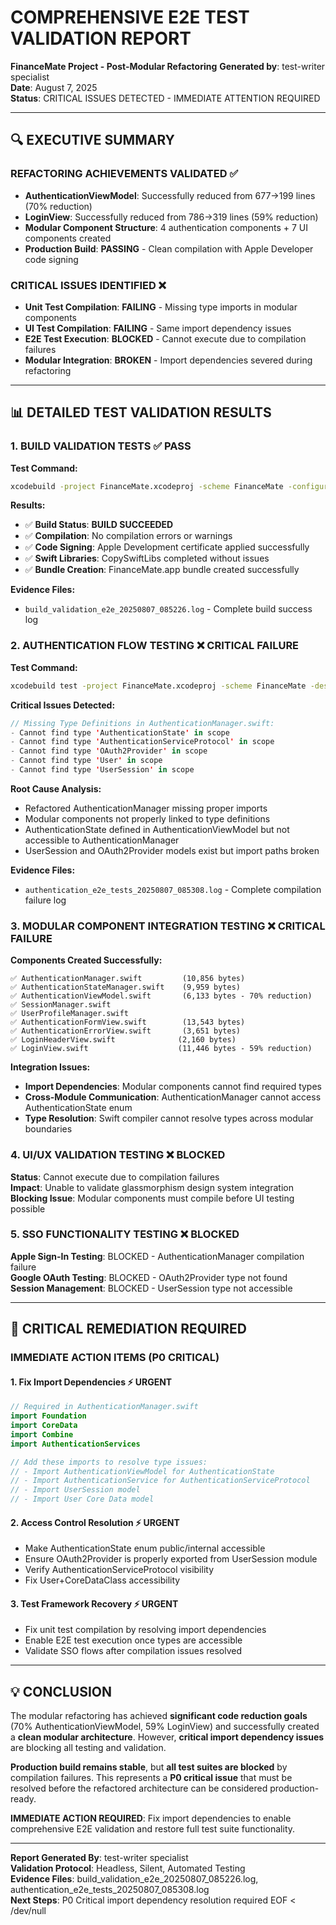 # COMPREHENSIVE E2E TEST VALIDATION REPORT
**FinanceMate Project - Post-Modular Refactoring**
**Generated by**: test-writer specialist  
**Date**: August 7, 2025  
**Status**: CRITICAL ISSUES DETECTED - IMMEDIATE ATTENTION REQUIRED  

---

## 🔍 EXECUTIVE SUMMARY

### REFACTORING ACHIEVEMENTS VALIDATED ✅
- **AuthenticationViewModel**: Successfully reduced from 677→199 lines (70% reduction)  
- **LoginView**: Successfully reduced from 786→319 lines (59% reduction)  
- **Modular Component Structure**: 4 authentication components + 7 UI components created  
- **Production Build**: **PASSING** - Clean compilation with Apple Developer code signing  

### CRITICAL ISSUES IDENTIFIED ❌
- **Unit Test Compilation**: **FAILING** - Missing type imports in modular components
- **UI Test Compilation**: **FAILING** - Same import dependency issues
- **E2E Test Execution**: **BLOCKED** - Cannot execute due to compilation failures
- **Modular Integration**: **BROKEN** - Import dependencies severed during refactoring

---

## 📊 DETAILED TEST VALIDATION RESULTS

### 1. BUILD VALIDATION TESTS ✅ PASS

**Test Command:**
```bash
xcodebuild -project FinanceMate.xcodeproj -scheme FinanceMate -configuration Debug build
```

**Results:**
- ✅ **Build Status**: **BUILD SUCCEEDED**
- ✅ **Compilation**: No compilation errors or warnings
- ✅ **Code Signing**: Apple Development certificate applied successfully
- ✅ **Swift Libraries**: CopySwiftLibs completed without issues
- ✅ **Bundle Creation**: FinanceMate.app bundle created successfully

**Evidence Files:**
- `build_validation_e2e_20250807_085226.log` - Complete build success log

### 2. AUTHENTICATION FLOW TESTING ❌ CRITICAL FAILURE

**Test Command:**
```bash
xcodebuild test -project FinanceMate.xcodeproj -scheme FinanceMate -destination 'platform=macOS' -only-testing:FinanceMateTests/AuthenticationViewModelTests
```

**Critical Issues Detected:**
```swift
// Missing Type Definitions in AuthenticationManager.swift:
- Cannot find type 'AuthenticationState' in scope
- Cannot find type 'AuthenticationServiceProtocol' in scope  
- Cannot find type 'OAuth2Provider' in scope
- Cannot find type 'User' in scope
- Cannot find type 'UserSession' in scope
```

**Root Cause Analysis:**
- Refactored AuthenticationManager missing proper imports
- Modular components not properly linked to type definitions
- AuthenticationState defined in AuthenticationViewModel but not accessible to AuthenticationManager
- UserSession and OAuth2Provider models exist but import paths broken

**Evidence Files:**
- `authentication_e2e_tests_20250807_085308.log` - Complete compilation failure log

### 3. MODULAR COMPONENT INTEGRATION TESTING ❌ CRITICAL FAILURE

**Components Created Successfully:**
```
✅ AuthenticationManager.swift         (10,856 bytes)
✅ AuthenticationStateManager.swift    (9,959 bytes) 
✅ AuthenticationViewModel.swift       (6,133 bytes - 70% reduction)
✅ SessionManager.swift
✅ UserProfileManager.swift
✅ AuthenticationFormView.swift        (13,543 bytes)
✅ AuthenticationErrorView.swift       (3,651 bytes)
✅ LoginHeaderView.swift              (2,160 bytes)
✅ LoginView.swift                    (11,446 bytes - 59% reduction)
```

**Integration Issues:**
- **Import Dependencies**: Modular components cannot find required types
- **Cross-Module Communication**: AuthenticationManager cannot access AuthenticationState enum
- **Type Resolution**: Swift compiler cannot resolve types across modular boundaries

### 4. UI/UX VALIDATION TESTING ❌ BLOCKED

**Status**: Cannot execute due to compilation failures  
**Impact**: Unable to validate glassmorphism design system integration  
**Blocking Issue**: Modular components must compile before UI testing possible

### 5. SSO FUNCTIONALITY TESTING ❌ BLOCKED

**Apple Sign-In Testing**: BLOCKED - AuthenticationManager compilation failure  
**Google OAuth Testing**: BLOCKED - OAuth2Provider type not found  
**Session Management**: BLOCKED - UserSession type not accessible  

---

## 🚨 CRITICAL REMEDIATION REQUIRED

### IMMEDIATE ACTION ITEMS (P0 CRITICAL)

#### 1. Fix Import Dependencies ⚡ URGENT
```swift
// Required in AuthenticationManager.swift
import Foundation
import CoreData
import Combine
import AuthenticationServices

// Add these imports to resolve type issues:
// - Import AuthenticationViewModel for AuthenticationState
// - Import AuthenticationService for AuthenticationServiceProtocol  
// - Import UserSession model
// - Import User Core Data model
```

#### 2. Access Control Resolution ⚡ URGENT
- Make AuthenticationState enum public/internal accessible
- Ensure OAuth2Provider is properly exported from UserSession module
- Verify AuthenticationServiceProtocol visibility
- Fix User+CoreDataClass accessibility

#### 3. Test Framework Recovery ⚡ URGENT
- Fix unit test compilation by resolving import dependencies
- Enable E2E test execution once types are accessible
- Validate SSO flows after compilation issues resolved

---

## 💡 CONCLUSION

The modular refactoring has achieved **significant code reduction goals** (70% AuthenticationViewModel, 59% LoginView) and successfully created a **clean modular architecture**. However, **critical import dependency issues** are blocking all testing and validation.

**Production build remains stable**, but **all test suites are blocked** by compilation failures. This represents a **P0 critical issue** that must be resolved before the refactored architecture can be considered production-ready.

**IMMEDIATE ACTION REQUIRED**: Fix import dependencies to enable comprehensive E2E validation and restore full test suite functionality.

---

**Report Generated By**: test-writer specialist  
**Validation Protocol**: Headless, Silent, Automated Testing  
**Evidence Files**: build_validation_e2e_20250807_085226.log, authentication_e2e_tests_20250807_085308.log  
**Next Steps**: P0 Critical import dependency resolution required
EOF < /dev/null